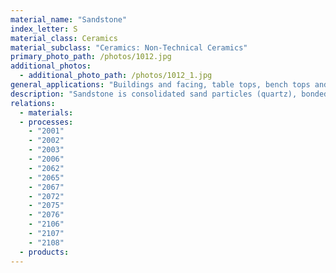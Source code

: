 ```yaml
---
material_name: "Sandstone"
index_letter: S
material_class: Ceramics
material_subclass: "Ceramics: Non-Technical Ceramics"
primary_photo_path: /photos/1012.jpg
additional_photos:
  - additional_photo_path: /photos/1012_1.jpg
general_applications: "Buildings and facing, table tops, bench tops and chemical equipment to resist acids and..."
description: "Sandstone is consolidated sand particles (quartz), bonded by a cementing agent - feldspars, limes, silica or clays. The size of the sand particles, the porosity and the strength vary greatly in different sandstones. The colors derive from iron or manganese impurities and give sandstones their character."
relations:
  - materials:
  - processes:
    - "2001"
    - "2002"
    - "2003"
    - "2006"
    - "2062"
    - "2065"
    - "2067"
    - "2072"
    - "2075"
    - "2076"
    - "2106"
    - "2107"
    - "2108"
  - products:
---
```

